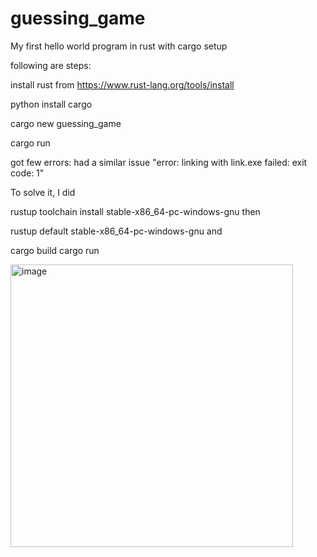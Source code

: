# guessing_game


My first hello world program in rust with cargo setup

following are steps:

install rust from https://www.rust-lang.org/tools/install


python install cargo

cargo new guessing_game


cargo run

got few errors:
 had a similar issue "error: linking with link.exe failed: exit code: 1"

To solve it, I did

rustup toolchain install stable-x86_64-pc-windows-gnu
then

rustup default stable-x86_64-pc-windows-gnu
and

cargo build
cargo run

<img width="452" alt="image" src="https://github.com/shilpaakula06/guessing_game/assets/70659144/18e8b22b-0245-4d69-8682-6939e145d916">
